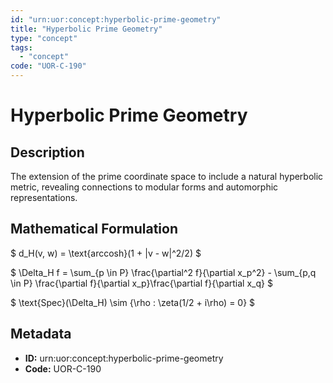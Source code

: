 ```yaml
---
id: "urn:uor:concept:hyperbolic-prime-geometry"
title: "Hyperbolic Prime Geometry"
type: "concept"
tags:
  - "concept"
code: "UOR-C-190"
---
```


# Hyperbolic Prime Geometry

## Description

The extension of the prime coordinate space to include a natural hyperbolic metric, revealing connections to modular forms and automorphic representations.

## Mathematical Formulation

$
d_H(v, w) = \text{arccosh}(1 + \|v - w\|^2/2)
$

$
\Delta_H f = \sum_{p \in P} \frac{\partial^2 f}{\partial x_p^2} - \sum_{p,q \in P} \frac{\partial f}{\partial x_p}\frac{\partial f}{\partial x_q}
$

$
\text{Spec}(\Delta_H) \sim \{\rho : \zeta(1/2 + i\rho) = 0\}
$

## Metadata

- **ID:** urn:uor:concept:hyperbolic-prime-geometry
- **Code:** UOR-C-190
